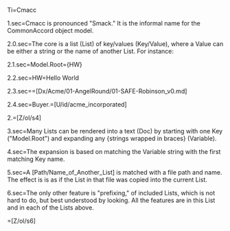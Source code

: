 Ti=Cmacc

1.sec=Cmacc is pronounced "Smack."   It is the informal name for the CommonAccord object model.  

2.0.sec=The core is a list (List) of key/values (Key/Value), where a Value can be either a string or the name of another List.  For instance:

2.1.sec=Model.Root={HW}

2.2.sec=HW=Hello World

2.3.sec==[Dx/Acme/01-AngelRound/01-SAFE-Robinson_v0.md]

2.4.sec=Buyer.=[U/id/acme_incorporated]

2.=[Z/ol/s4]

3.sec=Many Lists can be rendered into a text (Doc) by starting with one Key ("Model.Root") and expanding any {strings wrapped in braces} (Variable). 

4.sec=The expansion is based on matching the Variable string with the first matching Key name.

5.sec=A [Path/Name_of_Another_List] is matched with a file path and name.  The effect is is as if the List in that file was copied into the current List.

6.sec=The only other feature is "prefixing," of included Lists, which is not hard to do, but best understood by looking.  All the features are in this List and in each of the Lists above.

=[Z/ol/s6]
